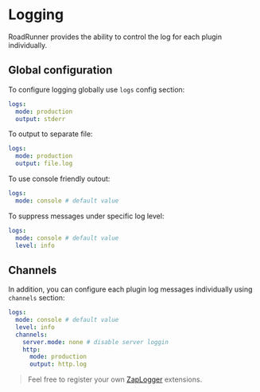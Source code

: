 # Logging
RoadRunner provides the ability to control the log for each plugin individually.

## Global configuration
To configure logging globally use `logs` config section:

```yaml
logs:
  mode: production
  output: stderr
```

To output to separate file:

```yaml
logs:
  mode: production
  output: file.log
```

To use console friendly outout:

```yaml
logs:
  mode: console # default value
```

To suppress messages under specific log level:

```yaml
logs:
  mode: console # default value
  level: info
```

## Channels
In addition, you can configure each plugin log messages individually using `channels` section:

```yaml
logs:
  mode: console # default value
  level: info
  channels:
    server.mode: none # disable server loggin
    http:
      mode: production
      output: http.log
```

> Feel free to register your own [ZapLogger](https://github.com/uber-go/zap) extensions.